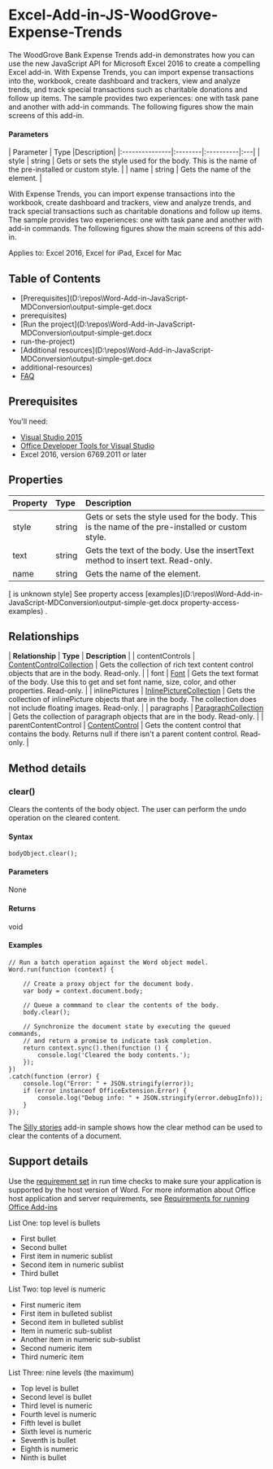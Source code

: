 # Excel-Add-in-JS-WoodGrove-Expense-Trends
The WoodGrove Bank Expense Trends add-in demonstrates how you can use the new JavaScript API for Microsoft Excel 2016 to create a compelling Excel add-in. With Expense Trends, you can import expense transactions into the, workbook, create dashboard and trackers, view and analyze trends, and track special transactions such as charitable donations and follow up items. The sample provides two experiences: one with task pane and another with add-in commands. The following figures show the main screens of this add-in.

#### Parameters
| Parameter	   | Type	|Description|
|:---------------|:--------|:----------|:---|
| style | string | Gets or sets the style used for the body. This is the name of the pre-installed or custom style. |
| name | string | Gets the name of the element. |



With Expense Trends, you can import expense transactions into the workbook, create dashboard and trackers, view and analyze trends, and track special transactions such as charitable donations and follow up items. The sample provides two experiences: one with task pane and another with add-in commands. The following figures show the main screens of this add-in.

Applies to: Excel 2016, Excel for iPad, Excel for Mac

## Table of Contents
* [Prerequisites](D:\repos\Word-Add-in-JavaScript-MDConversion\output-simple-get.docx
* prerequisites) 
* [Run the project](D:\repos\Word-Add-in-JavaScript-MDConversion\output-simple-get.docx
* run-the-project) 
* [Additional resources](D:\repos\Word-Add-in-JavaScript-MDConversion\output-simple-get.docx
* additional-resources) 
* [FAQ](http://www.bing.com/) 

## Prerequisites
You'll need:

* [Visual Studio 2015](https://www.visualstudio.com/downloads/download-visual-studio-vs.aspx) 
* [Office Developer Tools for Visual Studio](https://www.visualstudio.com/en-us/features/office-tools-vs.aspx) 
* Excel 2016, version 6769.2011 or later

## Properties
| **Property** | **Type** | Description | 
|:-|:--|:---|
| style | string | Gets or sets the style used for the body. This is the name of the pre-installed or custom style. | 
| text | string | Gets the text of the body. Use the insertText method to insert text. Read-only. | 
| name | string | Gets the name of the element. | 



[ is unknown style] See property access [examples](D:\repos\Word-Add-in-JavaScript-MDConversion\output-simple-get.docx
property-access-examples) .

## Relationships
| **Relationship** | **Type** | **Description** |
| contentControls | [ContentControlCollection](C:\Users\chbigham\Documents\contentcontrolcollection.md)  | Gets the collection of rich text content control objects that are in the body. Read-only. |
| font | [Font](C:\Users\chbigham\Documents\font.md)  | Gets the text format of the body. Use this to get and set font name, size, color, and other properties. Read-only. |
| inlinePictures | [InlinePictureCollection](C:\Users\chbigham\Documents\inlinepicturecollection.md)  | Gets the collection of inlinePicture objects that are in the body. The collection does not include floating images. Read-only. | 
| paragraphs | [ParagraphCollection](C:\Users\chbigham\Documents\paragraphcollection.md)  | Gets the collection of paragraph objects that are in the body. Read-only. | 
| parentContentControl | [ContentControl](C:\Users\chbigham\Documents\contentcontrol.md)  | Gets the content control that contains the body. Returns null if there isn't a parent content control. Read-only. | 
## Method details
### clear()
Clears the contents of the body object. The user can perform the undo operation on the cleared content.

#### Syntax
```
bodyObject.clear();
```
#### Parameters
None

#### Returns
void

#### Examples
```
// Run a batch operation against the Word object model.
Word.run(function (context) {
 
    // Create a proxy object for the document body.
    var body = context.document.body;
 
    // Queue a commmand to clear the contents of the body.
    body.clear();
 
    // Synchronize the document state by executing the queued commands,
    // and return a promise to indicate task completion.
    return context.sync().then(function () {
        console.log('Cleared the body contents.');
    });
})
.catch(function (error) {
    console.log("Error: " + JSON.stringify(error));
    if (error instanceof OfficeExtension.Error) {
        console.log("Debug info: " + JSON.stringify(error.debugInfo));
    }
});
```
The [Silly stories](https://aka.ms/sillystorywordaddin)  add-in sample shows how the clear method can be used to clear the contents of a document.

## Support details
Use the [requirement set](https://msdn.microsoft.com/EN-US/library/office/mt590206.aspx)  in run time checks to make sure your application is supported by the host version of Word. For more information about Office host application and server requirements, see [Requirements for running Office Add-ins](https://msdn.microsoft.com/EN-US/library/office/dn833104.aspx) 

List One: top level is bullets

* First bullet
* Second bullet
* First item in numeric sublist
* Second item in numeric sublist
* Third bullet



List Two: top level is numeric

* First numeric item
* First item in bulleted sublist
* Second item in bulleted sublist
* Item in numeric sub-sublist
* Another item in numeric sub-sublist
* Second numeric item
* Third numeric item



List Three: nine levels (the maximum)

* Top level is bullet
* Second level is bullet
* Third level is numeric
* Fourth level is numeric
* Fifth level is bullet
* Sixth level is numeric
* Seventh is bullet
* Eighth is numeric
* Ninth is bullet





